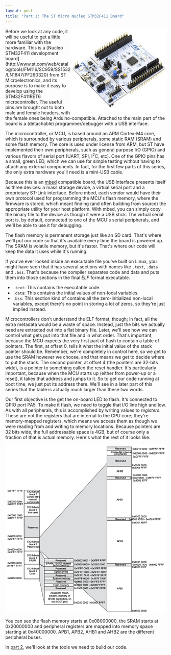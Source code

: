 ```yaml
---
layout: post
title: "Part 1: The ST Micro Nucleo STM32F411 Board"
---
```

<img style="float: right" src="/images/nucleo411.jpg" alt="Nucleo STM32F411">
Before we look at any code, it will be useful to get a little more familiar with the hardware. This is a [Nucleo STM32F411 development board](http://www.st.com/web/catalog/tools/FM116/SC959/SS1532/LN1847/PF260320) from ST Microelectronics, and its purpose is to make it easy to develop using the STM32F411RET6 microcontroller. The useful pins are brought out to both male and female headers, with the female ones being Arduino-compatible. Attached to the main part of the board is a (detachable) programmer/debugger with a USB interface.

The microcontroller, or MCU, is based around an ARM Cortex-M4 core, which is surrounded by various peripherals, some static RAM (SRAM) and some flash memory. The core is used under license from ARM, but ST have implemented their own peripherals, such as general purpose I/O (GPIO) and various flavors of serial port (UART, SPI, I<sup>2</sup>C, etc). One of the GPIO pins has a small, green LED, which we can use for simple testing without having to attach any external components. In fact, for the first few parts of this series, the only extra hardware you'll need is a mini-USB cable.

Because this is an [mbed](http://mbed.org/) compatible board, the USB interface presents itself as three devices: a mass storage device, a virtual serial port and a proprietary ST-Link interface. Before mbed, each vendor would have their own protocol used for programming the MCU's flash memory, where the firmware is stored, which meant finding (and often building from source) the appropriate utility for your host platform. With mbed, you can simply copy the binary file to the device as though it were a USB stick. The virtual serial port is, by default, connected to one of the MCU's serial peripherals, and we'll be able to use it for debugging.

The flash memory is permanent storage just like an SD card. That's where we'll put our code so that it's available every time the board is powered up. The SRAM is volatile memory, but it's faster. That's where our code will keep the data it uses while it's running.

If you've ever looked inside an executable file you've built on Linux, you might have seen that it has several sections with names like `.text`, `.data` and `.bss`. That's because the compiler separates code and data and puts them into those sections in the final *ELF* format executable.

* `.text`: This contains the executable code.
* `.data`: This contains the initial values of non-local variables.
* `.bss`: This section kind of contains all the zero-initialized non-local variables, except there's no point in storing a lot of zeros, so they're just implied instead.

Microcontrollers don't understand the ELF format, though; in fact, all the extra metadata would be a waste of space. Instead, just the bits we actually need are extracted out into a flat binary file. Later, we'll see how we can control what gets put into that file and in what order. That's important, because the MCU expects the very first part of flash to contain a table of pointers. The first, at offset 0, tells it what the initial value of the stack pointer should be. Remember, we're completely in control here, so we get to use the SRAM however we choose, and that means we get to decide where to put the stack. The second pointer, at offset 4 (the pointers are 32-bits wide), is a pointer to something called the reset handler. It's particularly important, because when the MCU starts up (either from power-up or a reset), it takes that address and jumps to it. So to get our code running at boot time, we just put its address there. We'll see in a later part of this series that the table is actually much larger than these two words.

Our first objective is the get the on-board LED to flash. It's connected to GPIO port PA5. To make it flash, we need to toggle that I/O line high and low. As with all peripherals, this is accomplished by writing values to *registers*. These are not the registers that are internal to the CPU core; they're memory-mapped registers, which means we access them as though we were reading from and writing to memory locations. Because pointers are 32 bits wide, the full addressable space is 4GB, but of course only a fraction of that is actual memory. Here's what the rest of it looks like:

![Memory map](/images/stm32f411-memory-map.png)

You can see the flash memory starts at 0x08000000, the SRAM starts at 0x20000000 and peripheral registers are mapped into memory space starting at 0x40000000. APB1, APB2, AHB1 and AHB2 are the different peripheral buses.

In [part 2](../tookchain), we'll look at the tools we need to build our code.
